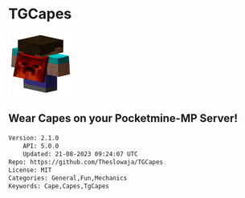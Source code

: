 # TGCapes
<img src="https://raw.githubusercontent.com/Theslowaja/TGCapes/59a3a2d8fa7d09dafb68d4503787b7b4c6f46b56/cape.png" width="128" height="128" />

## Wear Capes on your Pocketmine-MP Server!
```properties
Version: 2.1.0
    API: 5.0.0
    Updated: 21-08-2023 09:24:07 UTC
Repo: https://github.com/Theslowaja/TGCapes
License: MIT
Categories: General,Fun,Mechanics
Keywords: Cape,Capes,TgCapes
```
